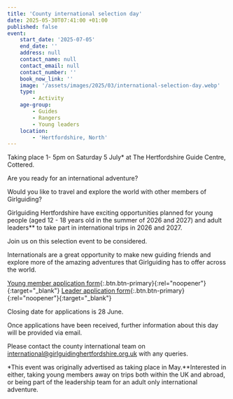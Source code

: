 ```yaml
---
title: 'County international selection day'
date: 2025-05-30T07:41:00 +01:00
published: false
event:
    start_date: '2025-07-05'
    end_date: ''
    address: null
    contact_name: null
    contact_email: null
    contact_number: ''
    book_now_link: ''
    image: '/assets/images/2025/03/international-selection-day.webp'
    type:
        - Activity
    age-group:
        - Guides
        - Rangers
        - Young leaders
    location:
        - 'Hertfordshire, North'
---
```

Taking place 1- 5pm on Saturday 5 July* at The Hertfordshire Guide Centre, Cottered.

Are you ready for an international adventure?

Would you like to travel and explore the world with other members of Girlguiding?

Girlguiding Hertfordshire have exciting opportunities planned for young people (aged 12 - 18 years old in the summer of 2026 and 2027) and adult leaders** to take part in international trips in 2026 and 2027.

Join us on this selection event to be considered.

Internationals are a great opportunity to make new guiding friends and explore more of the amazing adventures that Girlguiding has to offer across the world.

[Young member application form](https://forms.cloud.microsoft/e/FEHhw37ELQ?origin=lprLink){:.btn.btn-primary}{:rel="noopener"}{:target="_blank"} [Leader application form](https://forms.cloud.microsoft/e/dKsakyTMsX?origin=lprLink){:.btn.btn-primary}{:rel="noopener"}{:target="_blank"}

Closing date for applications is 28 June.

Once applications have been received, further information about this day will be provided via email.

Please contact the county international team on <international@girlguidinghertfordshire.org.uk> with any queries.

*This event was originally advertised as taking place in May.
​**Interested in either, taking young members away on trips both within the UK and abroad, or being part of the leadership team for an adult only international adventure.
